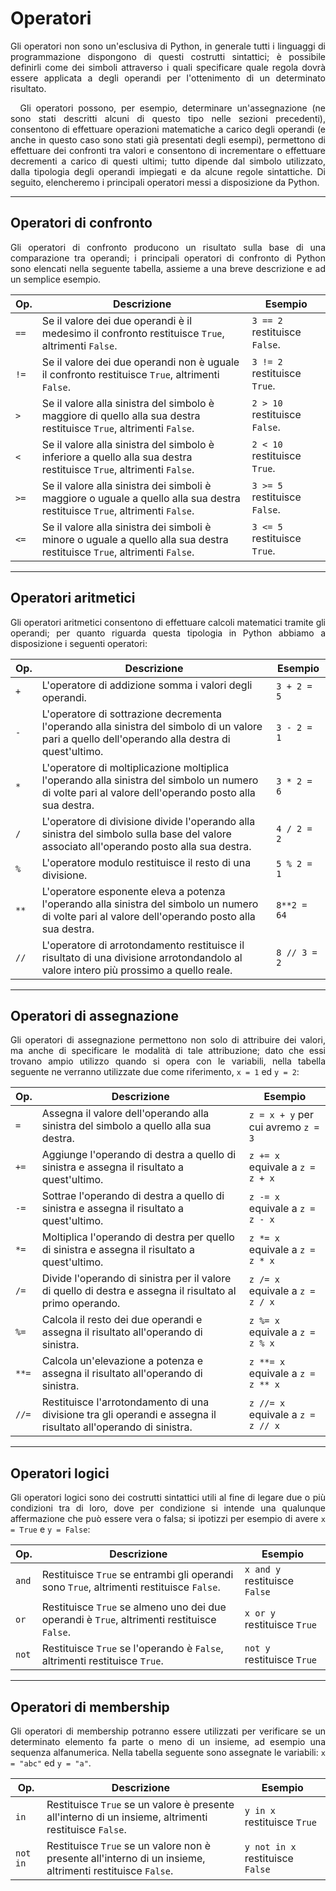 # Operatori

<div style="text-align: justify;">
Gli operatori non sono un'esclusiva di Python, in generale tutti i linguaggi di programmazione dispongono di questi costrutti sintattici; è possibile definirli come dei simboli attraverso i quali specificare quale regola dovrà essere applicata a degli operandi per l'ottenimento di un determinato risultato. <br>

&nbsp; Gli operatori possono, per esempio, determinare un'assegnazione (ne sono stati descritti alcuni di questo tipo nelle sezioni precedenti), consentono di effettuare operazioni matematiche a carico degli operandi (e anche in questo caso sono stati già presentati degli esempi), permettono di effettuare dei confronti tra valori e consentono di incrementare o effettuare decrementi a carico di questi ultimi; tutto dipende dal simbolo utilizzato, dalla tipologia degli operandi impiegati e da alcune regole sintattiche. Di seguito, elencheremo i principali operatori messi a disposizione da Python.
</div>

------
## Operatori di confronto

<div style="text-align: justify;">
Gli operatori di confronto producono un risultato sulla base di una comparazione tra operandi; i principali operatori di confronto di Python sono elencati nella seguente tabella, assieme a una breve descrizione e ad un semplice esempio.
</div>

| **Op.** | **Descrizione** | **Esempio** |
| -- | -- | -- |
| <code>==</code> | Se il valore dei due operandi è il medesimo il confronto restituisce <code>True</code>, altrimenti <code>False</code>. | <code>3 == 2</code> restituisce <code>False</code>. |
| <code>!=</code> | Se il valore dei due operandi non è uguale il confronto restituisce <code>True</code>, altrimenti <code>False</code>. | <code>3 != 2</code> restituisce <code>True</code>. |
| <code>></code> | Se il valore alla sinistra del simbolo è maggiore di quello alla sua destra restituisce <code>True</code>, altrimenti <code>False</code>. | <code>2 > 10</code> restituisce <code>False</code>. |
| <code><</code> | Se il valore alla sinistra del simbolo è inferiore a quello alla sua destra restituisce <code>True</code>, altrimenti <code>False</code>. | <code>2 < 10</code> restituisce <code>True</code>. |
| <code>>=</code> | Se il valore alla sinistra dei simboli è maggiore o uguale a quello alla sua destra restituisce <code>True</code>, altrimenti <code>False</code>. | <code>3 >= 5</code> restituisce <code>False</code>. |
| <code><=</code> | Se il valore alla sinistra dei simboli è minore o uguale a quello alla sua destra restituisce <code>True</code>, altrimenti <code>False</code>. | <code>3 <= 5</code> restituisce <code>True</code>. |

------
## Operatori aritmetici

<div style="text-align: justify;">
Gli operatori aritmetici consentono di effettuare calcoli matematici tramite gli operandi; per quanto riguarda questa tipologia in Python abbiamo a disposizione i seguenti operatori:
</div>

| **Op.** | **Descrizione** | **Esempio** |
| -- | -- | -- |
| <code>+</code> | L'operatore di addizione somma i valori degli operandi. | <code>3 + 2 = 5</code> |
| <code>-</code> | L'operatore di sottrazione decrementa l'operando alla sinistra del simbolo di un valore pari a quello dell'operando alla destra di quest'ultimo. | <code>3 - 2 = 1</code> |
| <code>*</code> | L'operatore di moltiplicazione moltiplica l'operando alla sinistra del simbolo un numero di volte pari al valore dell'operando posto alla sua destra. | <code>3 * 2 = 6</code> |
| <code>/</code> | L'operatore di divisione divide l'operando alla sinistra del simbolo sulla base del valore associato all'operando posto alla sua destra. | <code>4 / 2 = 2</code> |
| <code>%</code> | L'operatore modulo restituisce il resto di una divisione. | <code>5 % 2 = 1</code> |
| <code>**</code> | L'operatore esponente eleva a potenza l'operando alla sinistra del simbolo un numero di volte pari al valore dell'operando posto alla sua destra. | <code>8**2 = 64</code> |
| <code>//</code> | L'operatore di arrotondamento restituisce il risultato di una divisione arrotondandolo al valore intero più prossimo a quello reale. | <code>8 // 3 = 2</code> |

------
## Operatori di assegnazione

<div style="text-align: justify;">
Gli operatori di assegnazione permettono non solo di attribuire dei valori, ma anche di specificare le modalità di tale attribuzione; dato che essi trovano ampio utilizzo quando si opera con le variabili, nella tabella seguente ne verranno utilizzate due come riferimento, <code>x = 1</code> ed <code>y = 2</code>:
</div>

| **Op.** | **Descrizione** | **Esempio** |
| -- | -- | -- |
| <code>=</code> | Assegna il valore dell'operando alla sinistra del simbolo a quello alla sua destra. | <code>z = x + y</code> per cui avremo <code>z = 3</code> |
| <code>+=</code> | Aggiunge l'operando di destra a quello di sinistra e assegna il risultato a quest'ultimo. | <code>z += x</code> equivale a <code>z = z + x</code> |
| <code>-=</code> | Sottrae l'operando di destra a quello di sinistra e assegna il risultato a quest'ultimo. | <code>z -= x</code> equivale a <code>z = z - x</code> |
| <code>*=</code> | Moltiplica l'operando di destra per quello di sinistra e assegna il risultato a quest'ultimo. | <code>z *= x</code> equivale a <code>z = z * x</code> |
| <code>/=</code> | Divide l'operando di sinistra per il valore di quello di destra e assegna il risultato al primo operando. | <code>z /= x</code> equivale a <code>z = z / x</code> |
| <code>%=</code> | Calcola il resto dei due operandi e assegna il risultato all'operando di sinistra. | <code>z %= x</code> equivale a <code>z = z % x</code> |
| <code>**=</code> | Calcola un'elevazione a potenza e assegna il risultato all'operando di sinistra. | <code>z \*\*= x</code> equivale a <code>z = z ** x</code> |
| <code>//=</code> | Restituisce l'arrotondamento di una divisione tra gli operandi e assegna il risultato all'operando di sinistra. | <code>z //= x</code> equivale a <code>z = z // x</code> |


------
## Operatori logici

<div style="text-align: justify;">
Gli operatori logici sono dei costrutti sintattici utili al fine di legare due o più condizioni tra di loro, dove per condizione si intende una qualunque affermazione che può essere vera o falsa; si ipotizzi per esempio di avere <code>x = True</code> e <code>y = False</code>: 
</div>

| **Op.** | **Descrizione** | **Esempio** |
| -- | -- | -- |
| <code>and</code> | Restituisce <code>True</code> se entrambi gli operandi sono <code>True</code>, altrimenti restituisce <code>False</code>. | <code>x and y</code> restituisce <code>False</code> |
| <code>or</code> | Restituisce <code>True</code> se almeno uno dei due operandi è <code>True</code>, altrimenti restituisce <code>False</code>. | <code>x or y</code> restituisce <code>True</code> |
| <code>not</code> | Restituisce <code>True</code> se l'operando è <code>False</code>, altrimenti restituisce <code>True</code>. | <code>not y</code> restituisce <code>True</code> |


------
## Operatori di membership

<div style="text-align: justify;">
Gli operatori di membership potranno essere utilizzati per verificare se un determinato elemento fa parte o meno di un insieme, ad esempio una sequenza alfanumerica. Nella tabella seguente sono assegnate le variabili: <code>x = "abc"</code> ed <code>y = "a"</code>.
</div>

| **Op.** | **Descrizione** | **Esempio** |
| -- | -- | -- |
| <code>in</code> | Restituisce <code>True</code> se un valore è presente all'interno di un insieme, altrimenti restituisce <code>False</code>. | <code>y in x</code> restituisce <code>True</code> |
| <code>not in</code> | Restituisce <code>True</code> se un valore non è presente all'interno di un insieme, altrimenti restituisce <code>False</code>. | <code>y not in x</code> restituisce <code>False</code> |


<link rel="stylesheet" href="https://maxcdn.bootstrapcdn.com/bootstrap/4.0.0/css/bootstrap.min.css" integrity="sha384-Gn5384xqQ1aoWXA+058RXPxPg6fy4IWvTNh0E263XmFcJlSAwiGgFAW/dAiS6JXm" crossorigin="anonymous">
